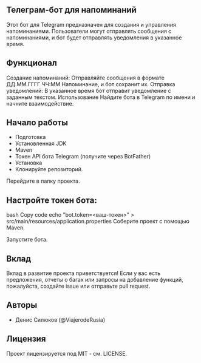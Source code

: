 ## Телеграм-бот для напоминаний

Этот бот для Telegram предназначен для создания и управления напоминаниями. Пользователи могут отправлять сообщения с напоминаниями, и бот будет отправлять уведомления в указанное время.

## Функционал

Создание напоминаний: Отправляйте сообщения в формате ДД.ММ.ГГГГ ЧЧ:ММ Напоминание, и бот сохранит их.
Отправка уведомлений: В указанное время бот отправит уведомление с заданным текстом.
Использование
Найдите бота в Telegram по имени и начните взаимодействие.

## Начало работы

- Подготовка
- Установленная JDK
- Maven
- Токен API бота Telegram (получите через BotFather)
- Установка
- Клонируйте репозиторий.

Перейдите в папку проекта.

## Настройте токен бота:

bash
Copy code
echo "bot.token=<ваш-токен>" > src/main/resources/application.properties
Соберите проект с помощью Maven.

Запустите бота.

## Вклад

Вклад в развитие проекта приветствуется! Если у вас есть предложения, отчеты о багах или запросы на добавление функций, пожалуйста, создайте issue или отправьте pull request.

## Авторы
- Денис Силюков (@ViajerodeRusia)

## Лицензия
Проект лицензируется под MIT - см. LICENSE.
